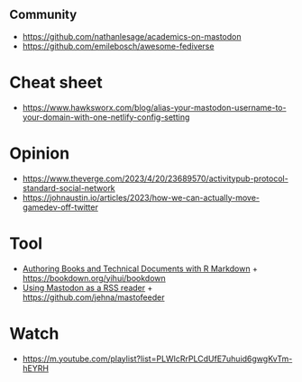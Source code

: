 ## Community

- https://github.com/nathanlesage/academics-on-mastodon
- https://github.com/emilebosch/awesome-fediverse

# Cheat sheet

- https://www.hawksworx.com/blog/alias-your-mastodon-username-to-your-domain-with-one-netlify-config-setting

# Opinion

- https://www.theverge.com/2023/4/20/23689570/activitypub-protocol-standard-social-network
- https://johnaustin.io/articles/2023/how-we-can-actually-move-gamedev-off-twitter

# Tool

- [Authoring Books and Technical Documents with R Markdown](https://github.com/rstudio/bookdown) + https://bookdown.org/yihui/bookdown
- [Using Mastodon as a RSS reader](https://thejunkland.com/blog/mastofeeder) + https://github.com/jehna/mastofeeder

# Watch

- https://m.youtube.com/playlist?list=PLWIcRrPLCdUfE7uhuid6gwgKvTm-hEYRH
